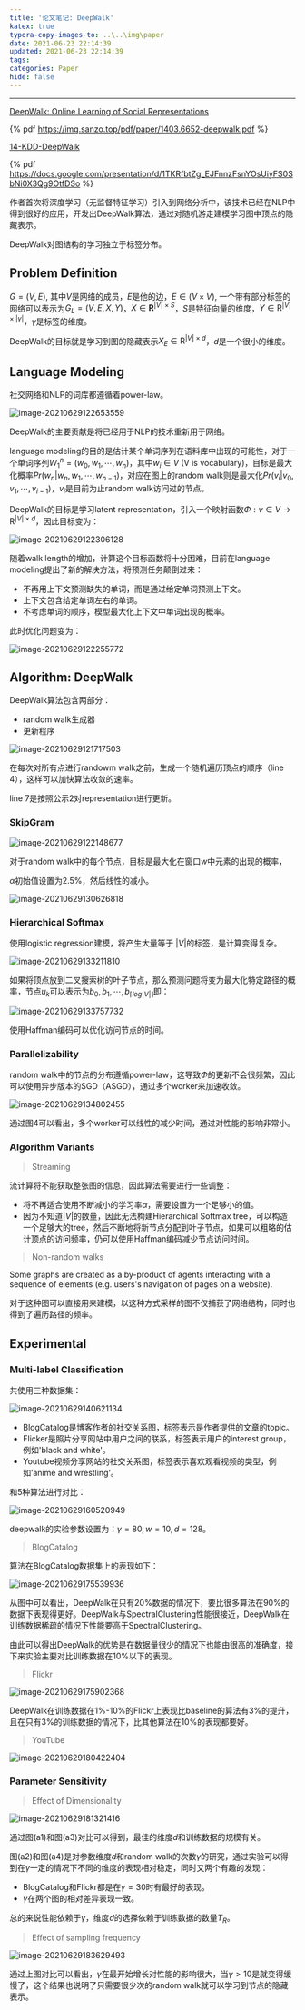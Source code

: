 ```yaml
---
title: '论文笔记: DeepWalk'
katex: true
typora-copy-images-to: ..\..\img\paper
date: 2021-06-23 22:14:39
updated: 2021-06-23 22:14:39
tags:
categories: Paper
hide: false
---
```




<!-- more -->

---

[DeepWalk: Online Learning of Social Representations](https://arxiv.org/pdf/1403.6652)

{% pdf https://img.sanzo.top/pdf/paper/1403.6652-deepwalk.pdf %}

[14-KDD-DeepWalk]( https://docs.google.com/presentation/d/1TKRfbtZg_EJFnnzFsnYOsUiyFS0SbNi0X3Qg9OtfDSo)

{% pdf https://docs.google.com/presentation/d/1TKRfbtZg_EJFnnzFsnYOsUiyFS0SbNi0X3Qg9OtfDSo %}



作者首次将深度学习（无监督特征学习）引入到网络分析中，该技术已经在NLP中得到很好的应用，开发出DeepWalk算法，通过对随机游走建模学习图中顶点的隐藏表示。

DeepWalk对图结构的学习独立于标签分布。



## Problem Definition

$G = (V, E)$, 其中$V$是网络的成员，$E$是他的边，$E \in (V \times V)$, 一个带有部分标签的网络可以表示为$G_L = (V,E,X,Y)$，$X \in \mathbf{R} ^ {|V| \times S}$，$S$是特征向量的维度，$Y \in \mathrm{R} ^ {|V| \times |\gamma|}$，$\gamma$是标签的维度。

DeepWalk的目标就是学习到图的隐藏表示$X_E \in \mathrm{R} ^ {|V| \times d}$，$d$是一个很小的维度。



## Language Modeling

社交网络和NLP的词库都遵循着power-law。

![image-20210629122653559](https://img.sanzo.top/img/paper/image-20210629122653559.png)



DeepWalk的主要贡献是将已经用于NLP的技术重新用于网络。

language modeling的目的是估计某个单词序列在语料库中出现的可能性，对于一个单词序列$W_1^n = (w_0,w_1,\cdots,w_n)$，其中$w_i \in V$ (V is vocabulary)，目标是最大化概率$Pr(w_n|w_n,w_1,\cdots,w_{n-1})$，对应在图上的random walk则是最大化$Pr(v_i|v_0,v_1,\cdots,v_{i-1})$，$v_i$是目前为止random walk访问过的节点。

DeepWalk的目标是学习latent representation，引入一个映射函数$\Phi:v\in V \rightarrow \mathrm{R}^{|V| \times d}$，因此目标变为：

![image-20210629122306128](https://img.sanzo.top/img/paper/image-20210629122306128.png)

随着walk length的增加，计算这个目标函数将十分困难，目前在language modeling提出了新的解决方法，将预测任务颠倒过来：

- 不再用上下文预测缺失的单词，而是通过给定单词预测上下文。
- 上下文包含给定单词左右的单词。
- 不考虑单词的顺序，模型最大化上下文中单词出现的概率。

此时优化问题变为：

![image-20210629122255772](https://img.sanzo.top/img/paper/image-20210629122255772.png)



## Algorithm: DeepWalk

DeepWalk算法包含两部分：

- random walk生成器
- 更新程序

![image-20210629121717503](https://img.sanzo.top/img/paper/image-20210629121717503.png)

在每次对所有点进行randowm walk之前，生成一个随机遍历顶点的顺序（line 4），这样可以加快算法收敛的速率。

line 7是按照公示2对representation进行更新。







### SkipGram

![image-20210629122148677](https://img.sanzo.top/img/paper/image-20210629122148677.png)

对于random walk中的每个节点，目标是最大化在窗口$w$中元素的出现的概率，

$\alpha$初始值设置为2.5%，然后线性的减小。

![image-20210629130626818](https://img.sanzo.top/img/paper/image-20210629130626818.png)



### Hierarchical Softmax

使用logistic regression建模，将产生大量等于 $|V|$的标签，是计算变得复杂。

![image-20210629133211810](https://img.sanzo.top/img/paper/image-20210629133211810.png)

如果将顶点放到二叉搜索树的叶子节点，那么预测问题将变为最大化特定路径的概率，节点$u_k$可以表示为$b_0, b_1,\cdots,b_{\lceil log|V| \rceil}$即：

![image-20210629133757732](https://img.sanzo.top/img/paper/image-20210629133757732.png)

使用Haffman编码可以优化访问节点的时间。



### Parallelizability

random walk中的节点的分布遵循power-law，这导致$\Phi$的更新不会很频繁，因此可以使用异步版本的SGD（ASGD），通过多个worker来加速收敛。

![image-20210629134802455](https://img.sanzo.top/img/paper/image-20210629134802455.png)

通过图4可以看出，多个worker可以线性的减少时间，通过对性能的影响非常小。



### Algorithm Variants

> Streaming

流计算将不能获取整张图的信息，因此算法需要进行一些调整：

- 将不再适合使用不断减小的学习率$\alpha$，需要设置为一个足够小的值。
- 因为不知道$|V|$的数量，因此无法构建Hierarchical Softmax tree，可以构造一个足够大的tree，然后不断地将新节点分配到叶子节点，如果可以粗略的估计顶点的访问频率，仍可以使用Haffman编码减少节点访问时间。



> Non-random walks

Some graphs are created as a by-product of agents interacting with a sequence of elements (e.g. users's navigation of pages on a website).

对于这种图可以直接用来建模，以这种方式采样的图不仅捕获了网络结构，同时也得到了遍历路径的频率。



## Experimental

### Multi-label Classification

共使用三种数据集：

![image-20210629140621134](https://img.sanzo.top/img/paper/image-20210629140621134.png)

- BlogCatalog是博客作者的社交关系图，标签表示是作者提供的文章的topic。
- Flicker是照片分享网站中用户之间的联系，标签表示用户的interest group，例如'black and white'。
- Youtube视频分享网站的社交关系图，标签表示喜欢观看视频的类型，例如’anime and wrestling‘。

 和5种算法进行对比：

![image-20210629160520949](https://img.sanzo.top/img/paper/image-20210629160520949.png)





deepwalk的实验参数设置为：$\gamma=80, w=10, d=128$。

> BlogCatalog

算法在BlogCatalog数据集上的表现如下：

![image-20210629175539936](https://img.sanzo.top/img/paper/image-20210629175539936.png)

从图中可以看出，DeepWalk在只有20%数据的情况下，要比很多算法在90%的数据下表现得更好。DeepWalk与SpectralClustering性能很接近，DeepWalk在训练数据稀疏的情况下性能要高于SpectralClustering。

由此可以得出DeepWalk的优势是在数据量很少的情况下也能由很高的准确度，接下来实验主要对比训练数据在10%以下的表现。



> Flickr

![image-20210629175902368](https://img.sanzo.top/img/paper/image-20210629175902368.png)

DeepWalk在训练数据在1%-10%的Flickr上表现比baseline的算法有3%的提升，且在只有3%的训练数据的情况下，比其他算法在10%的表现都要好。





> YouTube

![image-20210629180422404](https://img.sanzo.top/img/paper/image-20210629180422404.png)





### Parameter Sensitivity



> Effect of Dimensionality

![image-20210629181321416](https://img.sanzo.top/img/paper/image-20210629181321416.png)

通过图(a1)和图(a3)对比可以得到，最佳的维度$d$和训练数据的规模有关。

图(a2)和图(a4)是对参数维度$d$和random walk的次数$\gamma$的研究，通过实验可以得到在$\gamma$一定的情况下不同的维度的表现相对稳定，同时又两个有趣的发现：

- BlogCatalog和Flickr都是在$\gamma = 30$时有最好的表现。
- $\gamma$在两个图的相对差异表现一致。

总的来说性能依赖于$\gamma$，维度$d$的选择依赖于训练数据的数量$T_R$。





> Effect of sampling frequency

![image-20210629183629493](https://img.sanzo.top/img/paper/image-20210629183629493.png)



通过上图对比可以看出，$\gamma$在最开始增长对性能的影响很大，当$\gamma > 10$是就变得缓慢了，这个结果也说明了只需要很少次的random walk就可以学习到节点的隐藏表示。



<!-- Q.E.D. --> 